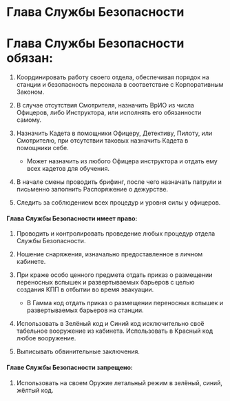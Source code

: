 # Глава Службы Безопасности

# Глава Службы Безопасности обязан:

1. Координировать работу своего отдела, обеспечивая порядок на станции и безопасность персонала в соответствие с Корпоративным Законом.

2. В случае отсутствия Смотрителя, назначить ВрИО из числа Офицеров, либо Инструктора, или исполнять его обязанности самому.

3. Назначить Кадета в помощники Офицеру, Детективу, Пилоту, или Смотрителю, при отсутствии таковых назначить Кадета в помощники себе.

    * Может назначить из любого Офицера инструктора и отдать ему всех кадетов для обучения.

4. В начале смены проводить брифинг, после чего назначать патрули и письменно заполнить Распоряжение о дежурстве.

5. Следить за соблюдением всех процедур и уровня силы у офицеров.

#### Глава Службы Безопасности имеет право:

1. Проводить и контролировать проведение любых процедур отдела Службы Безопасности.

2. Ношение снаряжения, изначально предоставленное в личном кабинете.

3. При краже особо ценного предмета отдать приказ о размещении переносных вспышек и развертываемых барьеров с целью создания КПП в отбытии во время эвакуации.

    * В Гамма код отдать приказ о размещении переносных вспышек и развертываемых барьеров на станции.

4. Использовать в Зелёный код и Синий код исключительно своё табельное вооружение из кабинета. Использовать в Красный код любое вооружение.

5. Выписывать обвинительные заключения.

#### Главе Службы Безопасности запрещено:

1. Использовать на своем Оружие летальный режим в зелёный, синий, жёлтый код.

